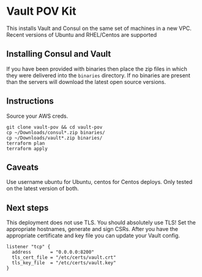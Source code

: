 # Vault POV Kit

This installs Vault and Consul on the same set of machines in a new VPC.  Recent versions of Ubuntu and RHEL/Centos are supported

## Installing Consul and Vault

If you have been provided with binaries then place the zip files in which they were delivered into the `binaries` directory.  If no binaries are present than the servers will download the latest open source versions.

## Instructions

Source your AWS creds.

```
git clone vault-pov && cd vault-pov
cp ~/Downloads/consul*.zip binaries/
cp ~/Downloads/vault*.zip binaries/
terraform plan
terraform apply
```

## Caveats

Use username ubuntu for Ubuntu, centos for Centos deploys.  Only tested on the latest version of both.

## Next steps

This deployment does not use TLS.  You should absolutely use TLS!  Set the appropriate hostnames, generate and sign CSRs.  After you have the appropriate certificate and key file you can update your Vault config.

```
listener "tcp" {
  address       = "0.0.0.0:8200"
  tls_cert_file = "/etc/certs/vault.crt"
  tls_key_file  = "/etc/certs/vault.key"
}
```
